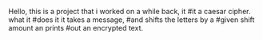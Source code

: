 Hello, this is a project that i worked on a while back, it #it a caesar cipher. what it #does it it takes a message, #and shifts the letters by a #given shift amount an prints #out an encrypted text.
